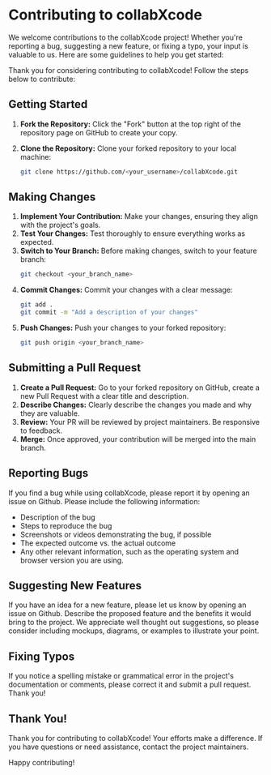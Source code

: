 # Contributing to collabXcode

We welcome contributions to the collabXcode project! Whether you're reporting a bug, suggesting a new feature, or fixing a typo, your input is valuable to us. Here are some guidelines to help you get started:

Thank you for considering contributing to collabXcode! Follow the steps below to contribute:

## Getting Started

1. **Fork the Repository:** Click the "Fork" button at the top right of the repository page on GitHub to create your copy.

2. **Clone the Repository:** Clone your forked repository to your local machine:
   ```bash
   git clone https://github.com/<your_username>/collabXcode.git
   ```

## Making Changes

1. **Implement Your Contribution:** Make your changes, ensuring they align with the project's goals.
2. **Test Your Changes:** Test thoroughly to ensure everything works as expected.
3. **Switch to Your Branch:** Before making changes, switch to your feature branch:
   ```bash
   git checkout <your_branch_name>
   ```
4. **Commit Changes:** Commit your changes with a clear message:
   ```bash
   git add .
   git commit -m "Add a description of your changes"
   ```
5. **Push Changes:** Push your changes to your forked repository:
   ```bash
   git push origin <your_branch_name>
   ```

## Submitting a Pull Request

1. **Create a Pull Request:** Go to your forked repository on GitHub, create a new Pull Request with a clear title and description.
2. **Describe Changes:** Clearly describe the changes you made and why they are valuable.
3. **Review:** Your PR will be reviewed by project maintainers. Be responsive to feedback.
4. **Merge:** Once approved, your contribution will be merged into the main branch.

## Reporting Bugs

If you find a bug while using collabXcode, please report it by opening an issue on Github. Please include the following information:

- Description of the bug
- Steps to reproduce the bug
- Screenshots or videos demonstrating the bug, if possible
- The expected outcome vs. the actual outcome
- Any other relevant information, such as the operating system and browser version you are using.

## Suggesting New Features

If you have an idea for a new feature, please let us know by opening an issue on Github. Describe the proposed feature and the benefits it would bring to the project. We appreciate well thought out suggestions, so please consider including mockups, diagrams, or examples to illustrate your point.

## Fixing Typos

If you notice a spelling mistake or grammatical error in the project's documentation or comments, please correct it and submit a pull request. Thank you!

## Thank You!

Thank you for contributing to collabXcode! Your efforts make a difference.
If you have questions or need assistance, contact the project maintainers.

Happy contributing!
